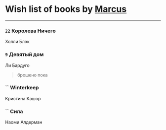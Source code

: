 # Wish list of books by [Marcus](https://www.facebook.com/profile.php?id=2710776892572610)
---

### `22` Королева Ничего
Холли Блэк

### `9` Девятый дом
Ли Бардуго
> брошено пока

### `` Winterkeep
Кристина Кашор

### `` Сила
Наоми Алдерман

